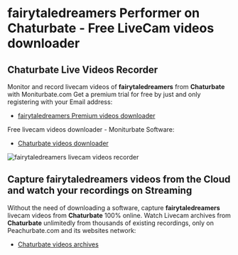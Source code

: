 # fairytaledreamers Performer on Chaturbate - Free LiveCam videos downloader

## Chaturbate Live Videos Recorder

Monitor and record livecam videos of **fairytaledreamers** from **Chaturbate** with Moniturbate.com
Get a premium trial for free by just and only registering with your Email address:
* [fairytaledreamers Premium videos downloader](https://moniturbate.com/request-demo-licence-key.html)

Free livecam videos downloader - Moniturbate Software:
* [Chaturbate videos downloader](https://moniturbate.com/moniturbate-download-software.html)

![fairytaledreamers livecam videos recorder](https://peachurnet.com/templates/moniturbate-software.png)


## Capture fairytaledreamers videos from the Cloud and watch your recordings on Streaming

Without the need of downloading a software, capture **fairytaledreamers** livecam videos from **Chaturbate** 100% online.
Watch Livecam archives from **Chaturbate** unlimitedly from thousands of existing recordings, only on Peachurbate.com and its websites network:
* [Chaturbate videos archives](https://peachurnet.com/)